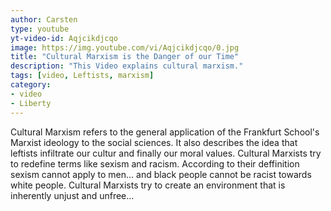 ```yaml
---
author: Carsten
type: youtube
yt-video-id: Aqjcikdjcqo
image: https://img.youtube.com/vi/Aqjcikdjcqo/0.jpg
title: "Cultural Marxism is the Danger of our Time"
description: "This Video explains cultural marxism."
tags: [video, Leftists, marxism]
category: 
- video
- Liberty
---
```

Cultural Marxism refers to the general application of the Frankfurt School's Marxist ideology to the social sciences. It also describes the idea that leftists infiltrate our cultur and finally our moral values. 
Cultural Marxists try to redefine terms like sexism and racism. According to their deffinition sexism cannot apply to men... and black people cannot be racist towards white people.
Cultural Marxists try to create an environment that is inherently unjust and unfree...


